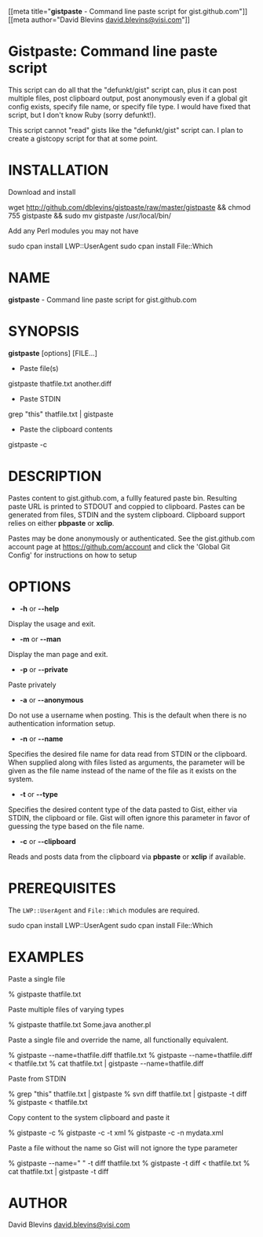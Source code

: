 [[meta title="__gistpaste__ - Command line paste script for gist.github.com"]]
[[meta author="David Blevins <david.blevins@visi.com>"]]

Gistpaste: Command line paste script
====================================

This script can do all that the "defunkt/gist" script can, plus it can
post multiple files, post clipboard output, post anonymously even if a
global git config exists, specify file name, or specify file type.  I
would have fixed that script, but I don't know Ruby (sorry defunkt!).

This script cannot "read" gists like the "defunkt/gist" script can.  I
plan to create a gistcopy script for that at some point.

# INSTALLATION

Download and install

  wget http://github.com/dblevins/gistpaste/raw/master/gistpaste &&
  chmod 755 gistpaste &&
  sudo mv gistpaste /usr/local/bin/

Add any Perl modules you may not have

  sudo cpan install LWP::UserAgent
  sudo cpan install File::Which

# NAME

__gistpaste__ - Command line paste script for gist.github.com

# SYNOPSIS

__gistpaste__ [options] [FILE...]

- Paste file(s)

gistpaste thatfile.txt another.diff

- Paste STDIN

grep "this" thatfile.txt | gistpaste
 

- Paste the clipboard contents

gistpaste -c

# DESCRIPTION

Pastes content to gist.github.com, a fullly featured paste bin.
Resulting paste URL is printed to STDOUT and coppied to clipboard.
Pastes can be generated from files, STDIN and the system clipboard.
Clipboard support relies on either __pbpaste__ or __xclip__.

Pastes may be done anonymously or authenticated.  See the
gist.github.com account page at <https://github.com/account> and
click the 'Global Git Config' for instructions on how to setup

# OPTIONS

- __-h__ or __--help__

Display the usage and exit.

- __-m__ or __--man__

Display the man page and exit.

- __-p__ or __--private__

Paste privately

- __-a__ or __--anonymous__

Do not use a username when posting.  This is the default when there is
no authentication information setup.

- __-n__ <name> or __--name__ <name>

Specifies the desired file name for data read from STDIN or the
clipboard.  When supplied along with files listed as arguments, the
<name> parameter will be given as the file name instead of the name of
the file as it exists on the system.

- __-t__ <type> or __--type__ <type>

Specifies the desired content type of the data pasted to Gist, either
via STDIN, the clipboard or file.  Gist will often ignore this
parameter in favor of guessing the type based on the file name.

- __-c__ or __--clipboard__

Reads and posts data from the clipboard via __pbpaste__ or __xclip__ if
available.

# PREREQUISITES

The `LWP::UserAgent` and `File::Which` modules are required.

 sudo cpan install LWP::UserAgent
 sudo cpan install File::Which

# EXAMPLES

Paste a single file

  % gistpaste thatfile.txt

Paste multiple files of varying types

  % gistpaste thatfile.txt Some.java another.pl

Paste a single file and override the name, all functionally equivalent.

  % gistpaste --name=thatfile.diff thatfile.txt
  % gistpaste --name=thatfile.diff < thatfile.txt
  % cat thatfile.txt | gistpaste --name=thatfile.diff

Paste from STDIN

  % grep "this" thatfile.txt | gistpaste
  % svn diff thatfile.txt | gistpaste -t diff 
  % gistpaste < thatfile.txt

Copy content to the system clipboard and paste it

  % gistpaste -c
  % gistpaste -c -t xml
  % gistpaste -c -n mydata.xml

Paste a file without the name so Gist will not ignore the type
parameter

  % gistpaste --name=" " -t diff thatfile.txt
  % gistpaste -t diff < thatfile.txt
  % cat thatfile.txt | gistpaste -t diff

# AUTHOR

David Blevins <david.blevins@visi.com>

